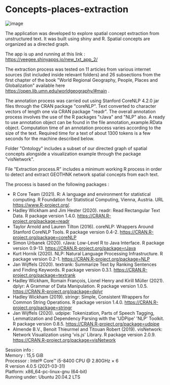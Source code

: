 # Concepts-places-extraction

![image](https://user-images.githubusercontent.com/22099632/115962257-2057de80-a523-11eb-9f83-ec19dfa867fd.png)

The application was developed to explore spatial concept extraction from unstructured text. It was built using shiny and R. Spatial concepts are organized as a directed graph.

The app is up and running at this link : https://veegee.shinyapps.io/new_txt_app_2/ 

The extraction process was tested on 11 articles from various internet sources (list included inside relevant folders) and 26 subsections from the first chapter of the book "World Regional Geography, People, Places and Globalization" available here https://open.lib.umn.edu/worldgeography/#main .

The annotation process was carried out using Stanford CoreNLP 4.2.0 jar files through the CRAN package "coreNLP". Text converted to character vectors of length one via CRAN package "readr". The overall annotation process involves the use of the R packages "rJava" and "NLP" also. A ready to use annotation object can be found in the file annotation_example.RData object. Computation time of an annotation process varies according to the size of the text. Required time for a text of about 1300 tokens is a few seconds for the machine described below.

Folder "Ontology" includes a subset of our directed graph of spatial concepts alongside a visualization example through the package "visNetwork".

File "Extraction process.R" includes a minimum working R process in order to detect and extract GEOTHNK network spatial concepts from each text.

The process is based on the following packages : <br/>
 -  R Core Team (2021). R: A language and environment for statistical computing. R Foundation for Statistical Computing, Vienna, Austria. URL https://www.R-project.org/. <br/>
 - Hadley Wickham and Jim Hester (2020). readr: Read Rectangular Text Data. R package version 1.4.0. https://CRAN.R-project.org/package=readr <br/>
 - Taylor Arnold and Lauren Tilton (2016). coreNLP: Wrappers Around Stanford CoreNLP Tools. R package version 0.4-2. https://CRAN.R-project.org/package=coreNLP <br/>
 - Simon Urbanek (2020). rJava: Low-Level R to Java Interface. R package version 0.9-13. https://CRAN.R-project.org/package=rJava <br/>
 - Kurt Hornik (2020). NLP: Natural Language Processing Infrastructure. R package version 0.2-1. https://CRAN.R-project.org/package=NLP <br/>
 - Jan Wijffels (2020). textrank: Summarize Text by Ranking Sentences and Finding Keywords. R package version 0.3.1. https://CRAN.R-project.org/package=textrank <br/>
 - Hadley Wickham, Romain François, Lionel Henry and Kirill Müller (2021). dplyr: A Grammar of Data Manipulation. R package version 1.0.5. https://CRAN.R-project.org/package=dplyr <br/>
 - Hadley Wickham (2019). stringr: Simple, Consistent Wrappers for Common String Operations. R package version 1.4.0. https://CRAN.R-project.org/package=stringr <br/>
 - Jan Wijffels (2020). udpipe: Tokenization, Parts of Speech Tagging, Lemmatization and Dependency Parsing with the 'UDPipe' 'NLP' Toolkit. R package version 0.8.5. https://CRAN.R-project.org/package=udpipe <br/>
 - Almende B.V., Benoit Thieurmel and Titouan Robert (2019). visNetwork: Network Visualization using 'vis.js' Library. R package version 2.0.9.
  https://CRAN.R-project.org/package=visNetwork <br/>


Session info :<br/>
Memory : 15,5 GiB <br/>
Processor : Intel® Core™ i5-8400 CPU @ 2.80GHz × 6 <br/>
R version 4.0.5 (2021-03-31)<br/>
Platform: x86_64-pc-linux-gnu (64-bit)<br/>
Running under: Ubuntu 20.04.2 LTS<br/>
